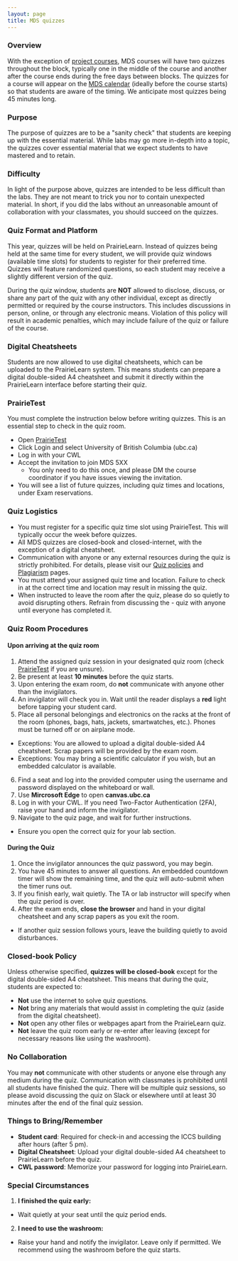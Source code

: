 ```yaml
---
layout: page
title: MDS quizzes
---
```



### Overview

With the exception of [project courses](https://ubc-mds.github.io/2019-08-22-project-courses/), MDS courses will have two quizzes throughout the block, typically one in the middle of the course and another after the course ends during the free days between blocks. The quizzes for a course will appear on the [MDS calendar](https://ubc-mds.github.io/calendar/) (ideally before the course starts) so that students are aware of the timing. We anticipate most quizzes being 45 minutes long.

### Purpose

The purpose of quizzes are to be a "sanity check" that students are keeping up with the essential material. While labs may go more in-depth into a topic, the quizzes cover essential material that we expect students to have mastered and to retain.

### Difficulty

In light of the purpose above, quizzes are intended to be less difficult than the labs. They are not meant to trick you nor to contain unexpected material. In short, if you did the labs without an unreasonable amount of collaboration with your classmates, you should succeed on the quizzes.

### Quiz Format and Platform

This year, quizzes will be held on PrairieLearn. Instead of quizzes being held at the same time for every student, we will provide quiz windows (available time slots) for students to register for their preferred time. Quizzes will feature randomized questions, so each student may receive a slightly different version of the quiz.

During the quiz window, students are **NOT** allowed to disclose, discuss, or share any part of the quiz with any other individual, except as directly permitted or required by the course instructors. This includes discussions in person, online, or through any electronic means. Violation of this policy will result in academic penalties, which may include failure of the quiz or failure of the course.

### Digital Cheatsheets

Students are now allowed to use digital cheatsheets, which can be uploaded to the PrairieLearn system. This means students can prepare a digital double-sided A4 cheatsheet and submit it directly within the PrairieLearn interface before starting their quiz.

### PrairieTest

You must complete the instruction below before writing quizzes. This is an essential step to check in the quiz room.
- Open [PrairieTest](https://ca.prairietest.com/pt)
- Click Login and select University of British Columbia (ubc.ca)
- Log in with your CWL
- Accept the invitation to join MDS 5XX
  - You only need to do this once, and please DM the course coordinator if you have issues viewing the invitation.
- You will see a list of future quizzes, including quiz times and locations, under Exam reservations.

### Quiz Logistics

- You must register for a specific quiz time slot using PrairieTest. This will typically occur the week before quizzes.
- All MDS quizzes are closed-book and closed-internet, with the exception of a digital cheatsheet.
- Communication with anyone or any external resources during the quiz is strictly prohibited. For details, please visit our [Quiz policies](https://ubc-mds.github.io/policies/#quiz-policies) and [Plagiarism](https://ubc-mds.github.io/policies/#plagiarism) pages.
- You must attend your assigned quiz time and location. Failure to check in at the correct time and location may result in missing the quiz.
- When instructed to leave the room after the quiz, please do so quietly to avoid disrupting others. Refrain from discussing the - quiz with anyone until everyone has completed it.

### Quiz Room Procedures

#### Upon arriving at the quiz room

1. Attend the assigned quiz session in your designated quiz room (check [PrairieTest](https://ca.prairietest.com/pt) if you are unsure).
2. Be present at least **10 minutes** before the quiz starts.
3. Upon entering the exam room, do **not** communicate with anyone other than the invigilators.
4. An invigilator will check you in. Wait until the reader displays a **red** light before tapping your student card.
5. Place all personal belongings and electronics on the racks at the front of the room (phones, bags, hats, jackets, smartwatches, etc.). Phones must be turned off or on airplane mode.
  - Exceptions: You are allowed to upload a digital double-sided A4 cheatsheet. Scrap papers will be provided by the exam room.
  - Exceptions: You may bring a scientific calculator if you wish, but an embedded calculator is available.
6. Find a seat and log into the provided computer using the username and password displayed on the whiteboard or wall.
7. Use **Mircrosoft Edge** to open **canvas.ubc.ca**
8. Log in with your CWL. If you need Two-Factor Authentication (2FA), raise your hand and inform the invigilator.
9. Navigate to the quiz page, and wait for further instructions.
  - Ensure you open the correct quiz for your lab section.

#### During the Quiz

1. Once the invigilator announces the quiz password, you may begin.
3. You have 45 minutes to answer all questions. An embedded countdown timer will show the remaining time, and the quiz will auto-submit when the timer runs out.
4. If you finish early, wait quietly. The TA or lab instructor will specify when the quiz period is over.
5. After the exam ends, **close the browser** and hand in your digital cheatsheet and any scrap papers as you exit the room.
  - If another quiz session follows yours, leave the building quietly to avoid disturbances.

### Closed-book Policy

Unless otherwise specified, **quizzes will be closed-book** except for the digital double-sided A4 cheatsheet. This means that during the quiz, students are expected to:

  - **Not** use the internet to solve quiz questions.
  - **Not** bring any materials that would assist in completing the quiz (aside from the digital cheatsheet).
  - **Not** open any other files or webpages apart from the PrairieLearn quiz.
  - **Not** leave the quiz room early or re-enter after leaving (except for necessary reasons like using the washroom).

### No Collaboration

You may **not** communicate with other students or anyone else through any medium during the quiz. Communication with classmates is prohibited until all students have finished the quiz. There will be multiple quiz sessions, so please avoid discussing the quiz on Slack or elsewhere until at least 30 minutes after the end of the final quiz session.

### Things to Bring/Remember

- **Student card**: Required for check-in and accessing the ICCS building after hours (after 5 pm).
- **Digital Cheatsheet**: Upload your digital double-sided A4 cheatsheet to PrairieLearn before the quiz.
- **CWL password**: Memorize your password for logging into PrairieLearn.

### Special Circumstances

1. **I finished the quiz early:**

  - Wait quietly at your seat until the quiz period ends.
  
2. **I need to use the washroom:**

  - Raise your hand and notify the invigilator. Leave only if permitted. We recommend using the washroom before the quiz starts.
